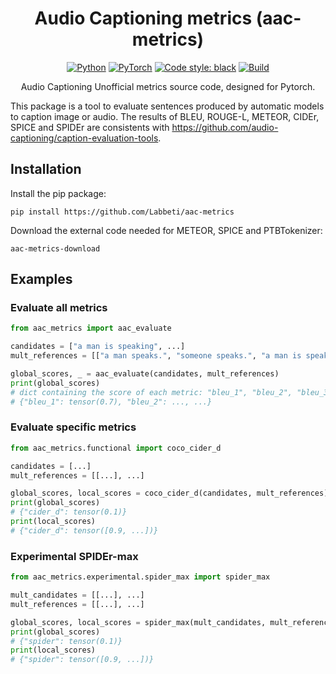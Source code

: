 <!-- # -*- coding: utf-8 -*- -->

<div align="center">

# Audio Captioning metrics (aac-metrics)

<a href="https://www.python.org/"><img alt="Python" src="https://img.shields.io/badge/-Python 3.9+-blue?style=for-the-badge&logo=python&logoColor=white"></a>
<a href="https://pytorch.org/get-started/locally/"><img alt="PyTorch" src="https://img.shields.io/badge/-PyTorch 1.10.1-ee4c2c?style=for-the-badge&logo=pytorch&logoColor=white"></a>
<a href="https://black.readthedocs.io/en/stable/"><img alt="Code style: black" src="https://img.shields.io/badge/code%20style-black-black.svg?style=for-the-badge&labelColor=gray"></a>
<a href="https://github.com/Labbeti/aac-metrics/actions"><img alt="Build" src="https://img.shields.io/github/workflow/status/Labbeti/aac-metrics/Python%20package%20using%20Pip/main?style=for-the-badge&logo=github"></a>

Audio Captioning Unofficial metrics source code, designed for Pytorch.

</div>

This package is a tool to evaluate sentences produced by automatic models to caption image or audio.
The results of BLEU, ROUGE-L, METEOR, CIDEr, SPICE and SPIDEr are consistents with https://github.com/audio-captioning/caption-evaluation-tools.

## Installation
Install the pip package:
```
pip install https://github.com/Labbeti/aac-metrics
```

Download the external code needed for METEOR, SPICE and PTBTokenizer:
```
aac-metrics-download
```

<!-- ## Why using this package?
- Easy installation with pip
- Consistent with audio caption metrics https://github.com/audio-captioning/caption-evaluation-tools
- Removes code boilerplate inherited from python 2
- Provides functions and classes to compute metrics separately -->

## Examples

### Evaluate all metrics
```python
from aac_metrics import aac_evaluate

candidates = ["a man is speaking", ...]
mult_references = [["a man speaks.", "someone speaks.", "a man is speaking while a bird is chirping in the background"], ...]

global_scores, _ = aac_evaluate(candidates, mult_references)
print(global_scores)
# dict containing the score of each metric: "bleu_1", "bleu_2", "bleu_3", "bleu_4", "rouge_l", "meteor", "cider_d", "spice", "spider"
# {"bleu_1": tensor(0.7), "bleu_2": ..., ...}
```

### Evaluate specific metrics
```python
from aac_metrics.functional import coco_cider_d

candidates = [...]
mult_references = [[...], ...]

global_scores, local_scores = coco_cider_d(candidates, mult_references)
print(global_scores)
# {"cider_d": tensor(0.1)}
print(local_scores)
# {"cider_d": tensor([0.9, ...])}
```

### Experimental SPIDEr-max
```python
from aac_metrics.experimental.spider_max import spider_max

mult_candidates = [[...], ...]
mult_references = [[...], ...]

global_scores, local_scores = spider_max(mult_candidates, mult_references)
print(global_scores)
# {"spider": tensor(0.1)}
print(local_scores)
# {"spider": tensor([0.9, ...])}
```

<!-- ## References
TODO -->
